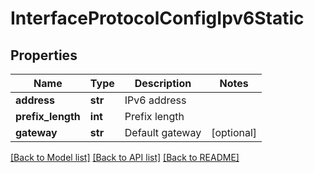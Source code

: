 # InterfaceProtocolConfigIpv6Static

## Properties
Name | Type | Description | Notes
------------ | ------------- | ------------- | -------------
**address** | **str** | IPv6 address | 
**prefix_length** | **int** | Prefix length | 
**gateway** | **str** | Default gateway | [optional] 

[[Back to Model list]](../README.md#documentation-for-models) [[Back to API list]](../README.md#documentation-for-api-endpoints) [[Back to README]](../README.md)


